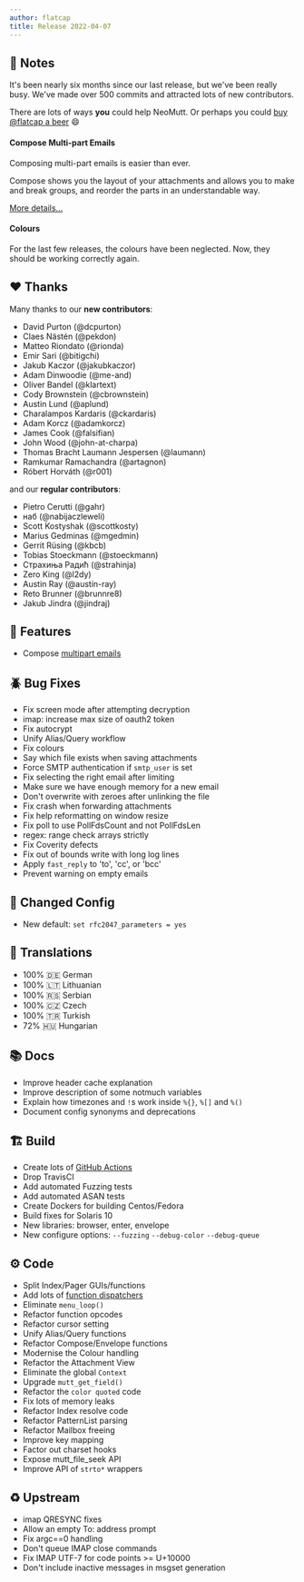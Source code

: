 ```yaml
---
author: flatcap
title: Release 2022-04-07
---
```


## :book: Notes

It's been nearly six months since our last release, but we've been really busy.
We've made over 500 commits and attracted lots of new contributors.

There are lots of ways **you** could help NeoMutt.
Or perhaps you could [buy @flatcap a beer](http://paypal.me/russon) :smile:

#### Compose Multi-part Emails

Composing multi-part emails is easier than ever.

Compose shows you the layout of your attachments and allows you to make and
break groups, and reorder the parts in an understandable way.

[More details...](https://neomutt.org/guide/mimesupport.html#alternative-order)

#### Colours

For the last few releases, the colours have been neglected.
Now, they should be working correctly again.

## :heart: Thanks

Many thanks to our **new contributors**:

- David Purton (@dcpurton)
- Claes Nästén (@pekdon)
- Matteo Riondato (@rionda)
- Emir Sari (@bitigchi)
- Jakub Kaczor (@jakubkaczor)
- Adam Dinwoodie (@me-and)
- Oliver Bandel (@klartext)
- Cody Brownstein (@cbrownstein)
- Austin Lund (@aplund)
- Charalampos Kardaris (@ckardaris)
- Adam Korcz (@adamkorcz)
- James Cook (@falsifian)
- John Wood (@john-at-charpa)
- Thomas Bracht Laumann Jespersen (@laumann)
- Ramkumar Ramachandra (@artagnon)
- Róbert Horváth (@r001)

and our **regular contributors**:

- Pietro Cerutti (@gahr)
- наб (@nabijaczleweli)
- Scott Kostyshak (@scottkosty)
- Marius Gedminas (@mgedmin)
- Gerrit Rüsing (@kbcb)
- Tobias Stoeckmann (@stoeckmann)
- Страхиња Радић (@strahinja)
- Zero King (@l2dy)
- Austin Ray (@austin-ray)
- Reto Brunner (@brunnre8)
- Jakub Jindra (@jindraj)

## :gift: Features

- Compose [multipart emails](https://neomutt.org/guide/mimesupport.html#alternative-order)

## :beetle: Bug Fixes

- Fix screen mode after attempting decryption
- imap: increase max size of oauth2 token
- Fix autocrypt
- Unify Alias/Query workflow
- Fix colours
- Say which file exists when saving attachments
- Force SMTP authentication if `smtp_user` is set
- Fix selecting the right email after limiting
- Make sure we have enough memory for a new email
- Don't overwrite with zeroes after unlinking the file
- Fix crash when forwarding attachments
- Fix help reformatting on window resize
- Fix poll to use PollFdsCount and not PollFdsLen
- regex: range check arrays strictly
- Fix Coverity defects
- Fix out of bounds write with long log lines
- Apply `fast_reply` to 'to', 'cc', or 'bcc'
- Prevent warning on empty emails

## :wrench: Changed Config

- New default: `set rfc2047_parameters = yes`

## :black_flag: Translations

- 100% :de: German
- 100% :lithuania: Lithuanian
- 100% :serbia: Serbian
- 100% :czech_republic: Czech
- 100% :tr: Turkish
- 72% :hungary: Hungarian

## :books: Docs

- Improve header cache explanation
- Improve description of some notmuch variables
- Explain how timezones and `!`s work inside `%{}`, `%[]` and `%()`
- Document config synonyms and deprecations

## :building_construction: Build

- Create lots of [GitHub Actions](https://github.com/neomutt/neomutt/actions)
- Drop TravisCI
- Add automated Fuzzing tests
- Add automated ASAN tests
- Create Dockers for building Centos/Fedora
- Build fixes for Solaris 10
- New libraries: browser, enter, envelope
- New configure options: `--fuzzing` `--debug-color` `--debug-queue`

## :gear: Code

- Split Index/Pager GUIs/functions
- Add lots of [function dispatchers](https://neomutt.org/code/group__dispatcher__api.html)
- Eliminate `menu_loop()`
- Refactor function opcodes
- Refactor cursor setting
- Unify Alias/Query functions
- Refactor Compose/Envelope functions
- Modernise the Colour handling
- Refactor the Attachment View
- Eliminate the global `Context`
- Upgrade `mutt_get_field()`
- Refactor the `color quoted` code
- Fix lots of memory leaks
- Refactor Index resolve code
- Refactor PatternList parsing
- Refactor Mailbox freeing
- Improve key mapping
- Factor out charset hooks
- Expose mutt_file_seek API
- Improve API of `strto*` wrappers

## :recycle: Upstream

- imap QRESYNC fixes
- Allow an empty To: address prompt
- Fix argc==0 handling
- Don't queue IMAP close commands
- Fix IMAP UTF-7 for code points >= U+10000
- Don't include inactive messages in msgset generation

